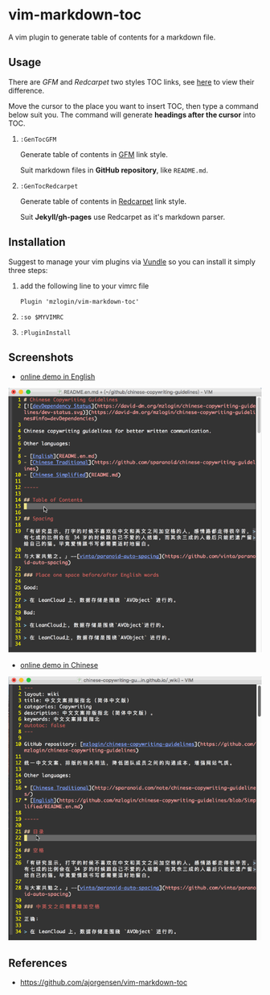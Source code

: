 # vim-markdown-toc

A vim plugin to generate table of contents for a markdown file.

## Usage

There are *GFM* and *Redcarpet* two styles TOC links, see [here][1] to view their difference.

Move the cursor to the place you want to insert TOC, then type a command below suit you. The command will generate **headings after the cursor** into TOC.

1. `:GenTocGFM`

    Generate table of contents in [GFM][2] link style.

    Suit markdown files in **GitHub repository**, like `README.md`.

2. `:GenTocRedcarpet`

    Generate table of contents in [Redcarpet][3] link style.

    Suit **Jekyll/gh-pages** use Redcarpet as it's markdown parser.

## Installation

Suggest to manage your vim plugins via [Vundle][4] so you can install it simply three steps:

1. add the following line to your vimrc file

    ```
    Plugin 'mzlogin/vim-markdown-toc'
    ```

2. `:so $MYVIMRC`

3. `:PluginInstall`

## Screenshots

* [online demo in English][5]

![](./screenshots/english.gif)

* [online demo in Chinese][6]

![](./screenshots/chinese.gif)

## References

* <https://github.com/ajorgensen/vim-markdown-toc>

[1]: http://mazhuang.org/2015/12/05/diff-between-gfm-and-redcarpet/
[2]: https://help.github.com/articles/github-flavored-markdown/
[3]: https://github.com/vmg/redcarpet
[4]: http://github.com/VundleVim/Vundle.Vim
[5]: https://github.com/mzlogin/chinese-copywriting-guidelines/blob/Simplified/README.en.md
[6]: http://mazhuang.org/wiki/chinese-copywriting-guidelines/

